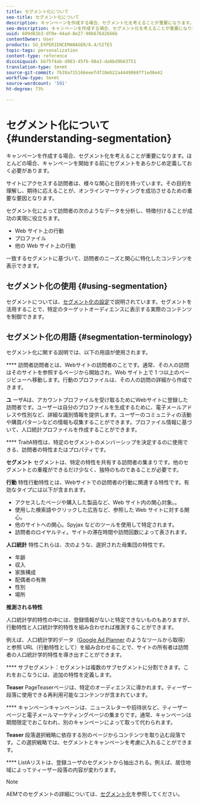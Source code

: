 ```yaml
---
title: セグメント化について
seo-title: セグメント化について
description: キャンペーンを作成する場合、セグメント化を考えることが重要になります。ほとんどの場合、キャンペーンを開始する前にセグメントをあらかじめ定義しておく必要があります。
seo-description: キャンペーンを作成する場合、セグメント化を考えることが重要になります。ほとんどの場合、キャンペーンを開始する前にセグメントをあらかじめ定義しておく必要があります。
uuid: 609d83b3-df0e-44ad-8e27-90b676d2666b
contentOwner: User
products: SG_EXPERIENCEMANAGER/6.4/SITES
topic-tags: personalization
content-type: reference
discoiquuid: bb75f4ab-d983-45f6-98a3-da8bd9b63751
translation-type: tm+mt
source-git-commit: 7b39a715166eeefdf20eb22a4449068ff1ed0e42
workflow-type: tm+mt
source-wordcount: '591'
ht-degree: 73%

---
```



# セグメント化について{#understanding-segmentation}

キャンペーンを作成する場合、セグメント化を考えることが重要になります。ほとんどの場合、キャンペーンを開始する前にセグメントをあらかじめ定義しておく必要があります。

サイトにアクセスする訪問者は、様々な関心と目的を持っています。その目的を理解し、期待に応えることが、オンラインマーケティングを成功させるための重要な要因となります。

セグメント化によって訪問者の次のようなデータを分析し、特徴付けることが成功&#x200B;&#x200B;の実現に役立ちます。

* Web サイト上の行動
* プロファイル
* 他の Web サイト上の行動

一致するセグメントに基づいて、訪問者のニーズと関心に特化したコンテンツを表示できます。

## セグメント化の使用 {#using-segmentation}

セグメントについては、[セグメント化の設定](/help/sites-administering/campaign-segmentation.md)で説明されています。セグメントを活用することで、特定のターゲットオーディエンスに表示する実際のコンテンツを制御できます。

## セグメント化の用語  {#segmentation-terminology}

セグメント化に関する説明では、以下の用語が使用されます。

**** 訪問者訪問者とは、Webサイトの訪問者のことです。通常、その人の訪問はそのサイトを参照するページから開始され、Web サイト上で 1 つ以上のページビューへ移動します。行動のプロファイルは、その人の訪問の詳細から作成できます。

**ユ** ーザAは、アカウントプロファイルを受け取るためにWebサイトに登録した訪問者です。ユーザーは自分のプロファイルを生成するために、電子メールアドレスや性別など、詳細な識別情報を提供します。ユーザーのコミュニティの活動や購買パターンなどの情報も収集することができます。プロファイル情報に基づいて、人口統計プロファイルを作成することができます。

**** TraitA特性は、特定のセグメントのメンバーシップを決定するのに使用できる、訪問者の特性またはプロパティです。

**セグメント** セグメントは、特定の特性を共有する訪問者の集まりです。他のセグメントとの重複ができるだけ少なく、独特のものであることが必要です。

**行動** 特性行動特性とは、Webサイトでの訪問者の行動に関連する特性です。有効なタイプには以下が含まれます。

* アクセスしたページや購入した製品など、Web サイト内の関心対象。。
* 使用した検索語やクリックした広告など、参照した Web サイトに対する関心。
* 他のサイトへの関心。Spyjax などのツールを使用して特定されます。
* 訪問者のロイヤルティ。サイトの滞在時間や訪問回数によって表されます。

**人口統計** 特性これらは、次のような、選択された母集団の特性です。

* 年齢
* 収入
* 家族構成
* 配偶者の有無
* 性別
* 場所

**推測される特性**

人口統計学的特性の中には、登録情報がないと特定できないものもありますが、行動特性と人口統計学的特性を組み合わせれば推測することができます。

例えば、人口統計学的データ（[Google Ad Planner](https://www.google.com/adplanner/) のようなツールから取得）と参照 URL（行動特性として）を組み合わせることで、サイトの所有者は訪問者の人口統計学的特性を導き出すことができます。

**** サブセグメント：セグメントは複数のサブセグメントに分割できます。これをおこなうには、追加の特性を定義します。

**Teaser** PageTeaserページは、特定のオーディエンスに導かれます。ティーザー段落に使用できる再利用可能なコンテンツが含まれています。

**** キャンペーンキャンペーンは、ニュースレターや招待状など、ティーザーページと電子メールマーケティングページの集まりです。通常、キャンペーンは期間限定でおこなわれ、別のキャンペーンによって取って代わられます。

**Teaser** 段落選択戦略に依存する別のページからコンテンツを取り込む段落です。この選択戦略では、セグメントとキャンペーンを考慮に入れることができます。

**** ListAリストは、登録ユーザのセグメントから抽出される。例えば、居住地域によってティーザー段落の内容が変わります。

>[!NOTE]
>
>AEMでのセグメントの詳細については、[セグメント化](/help/sites-administering/campaign-segmentation.md)を参照してください。


